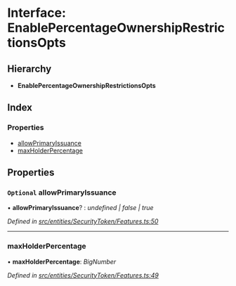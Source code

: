 # Interface: EnablePercentageOwnershipRestrictionsOpts

## Hierarchy

* **EnablePercentageOwnershipRestrictionsOpts**

## Index

### Properties

* [allowPrimaryIssuance](_entities_securitytoken_features_.enablepercentageownershiprestrictionsopts.md#optional-allowprimaryissuance)
* [maxHolderPercentage](_entities_securitytoken_features_.enablepercentageownershiprestrictionsopts.md#maxholderpercentage)

## Properties

### `Optional` allowPrimaryIssuance

• **allowPrimaryIssuance**? : *undefined | false | true*

*Defined in [src/entities/SecurityToken/Features.ts:50](https://github.com/PolymathNetwork/polymath-sdk/blob/45453ad/src/entities/SecurityToken/Features.ts#L50)*

___

###  maxHolderPercentage

• **maxHolderPercentage**: *BigNumber*

*Defined in [src/entities/SecurityToken/Features.ts:49](https://github.com/PolymathNetwork/polymath-sdk/blob/45453ad/src/entities/SecurityToken/Features.ts#L49)*

